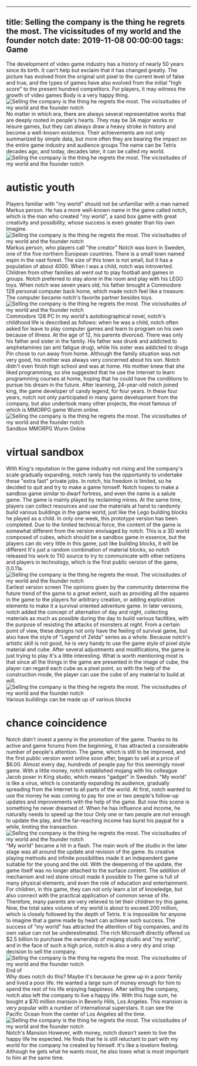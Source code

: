 
---
title: Selling the company is the thing he regrets the most. The vicissitudes of my world and the founder notch
date: 2019-11-08 00:00:00
tags:  Game
---
The development of video game industry has a history of nearly 50 years since its birth. It can't help but exclaim that it has changed greatly. The picture has evolved from the original unit pixel to the current level of false and true, and the types of games have also evolved from the initial "high score" to the present hundred competitors. For players, it may witness the growth of video games Body is a very happy thing.
![Selling the company is the thing he regrets the most. The vicissitudes of my world and the founder notch](2c22ffefc7c647aeb4c130931f513ca9.jpg)
No matter in which era, there are always several representative works that are deeply rooted in people's hearts. They may be 3A major works or leisure games, but they can always draw a heavy stroke in history and become a well-known existence. Their achievements are not only summarized by simple data, but more often they are bearing the impact on the entire game industry and audience groups The name can be Tetris decades ago, and today, decades later, it can be called my world.
![Selling the company is the thing he regrets the most. The vicissitudes of my world and the founder notch](d1529acc2db2438abe2051573be2943c.jpg)
# autistic youth
Players familiar with "my world" should not be unfamiliar with a man named Markus person. He has a more well-known name in the game called notch, which is the man who created "my world", a sand box game with great creativity and possibility, whose success is even greater than his own Imagine.
![Selling the company is the thing he regrets the most. The vicissitudes of my world and the founder notch](6b261d506e5b431e98ca702105fe4350.jpg)
Markus person, who players call "the creator"
Notch was born in Sweden, one of the five northern European countries. There is a small town named espin in the vast forest. The size of this town is not small, but it has a population of about 4000. When I was a child, notch was introverted. Children from other families all went out to play football and games in groups. Notch preferred to stay alone in the room and play with his LEGO toys. When notch was seven years old, his father brought a Commodore 128 personal computer back home, which made notch feel like a treasure. The computer became notch's favorite partner besides toys.
![Selling the company is the thing he regrets the most. The vicissitudes of my world and the founder notch](f3fbf64493d844c683ba5fdd32b3ea21.jpg)
Commodore 128 PC
In my world's autobiographical novel, notch's childhood life is described as follows: when he was a child, notch often asked for leave to play computer games and learn to program on his own because of illness. At the age of 12, his parents divorced. There was only his father and sister in the family. His father was drunk and addicted to amphetamines (an anti fatigue drug), while his sister was addicted to drugs Pin chose to run away from home. Although the family situation was not very good, his mother was always very concerned about his son. Notch didn't even finish high school and was at home. His mother knew that she liked programming, so she suggested that he use the Internet to learn programming courses at home, hoping that he could have the conditions to pursue his dream in the future. After learning, 24-year-old notch joined king, the game developer of candy legend, for four years. In these four years, notch not only participated in many game development from the company, but also undertook many other projects, the most famous of which is MMORPG game Wurm online.
![Selling the company is the thing he regrets the most. The vicissitudes of my world and the founder notch](d65efdbe0e9844429b99db31b50e7f11.jpg)
Sandbox MMORPG Wurm Online
# virtual sandbox
With King's reputation in the game industry not rising and the company's scale gradually expanding, notch rarely has the opportunity to undertake these "extra fast" private jobs. In notch, his freedom is limited, so he decided to quit and try to make a game himself. Notch hopes to make a sandbox game similar to dwarf fortress, and even the name is a salute game. The game is mainly played by reclaiming mines. At the same time, players can collect resources and use the materials at hand to randomly build various buildings in the game world, just like the Lego building blocks he played as a child.
In only one week, this prototype version has been completed. Due to the limited technical force, the content of the game is somewhat different from the version envisaged by notch. This is a 3D world composed of cubes, which should be a sandbox game in essence, but the players can do very little in this game, just like building blocks, it will be different It's just a random combination of material blocks, so notch released his work to TIG source to try to communicate with other netizens and players in technology, which is the first public version of the game, 0.0.11a.
![Selling the company is the thing he regrets the most. The vicissitudes of my world and the founder notch](d4351f2eb24049c296abdd869b4c91b1.jpg)
Earliest version screen
The opinions given by the community determine the future trend of the game to a great extent, such as providing all the squares in the game to the players for arbitrary creation, or adding exploration elements to make it a survival oriented adventure game. In later versions, notch added the concept of alternation of day and night, collecting materials as much as possible during the day to build various facilities, with the purpose of resisting the attacks of monsters at night. From a certain point of view, these designs not only have the feeling of survival game, but also have the style of "Legend of Zelda" series as a whole. Because notch's artistic skill is not good, he is very handy to use the game style of pixel style material and cube. After several adjustments and modifications, the game is just trying to play It's a little interesting.
What is worth mentioning most is that since all the things in the game are presented in the image of cube, the player can regard each cube as a pixel point, so with the help of the construction mode, the player can use the cube of any material to build at will.
![Selling the company is the thing he regrets the most. The vicissitudes of my world and the founder notch](eead72c0478c482b9c3d8d5287634e2d.jpg)
Various buildings can be made up of various blocks
# chance coincidence
Notch didn't invest a penny in the promotion of the game. Thanks to its active and game forums from the beginning, it has attracted a considerable number of people's attention. The game, which is still to be improved, and the first public version went online soon after, began to sell at a price of $6.00. Almost every day, hundreds of people pay for this seemingly novel game. With a little money, notch established mojang with his colleague Jacob poser in King studio, which means "gadget" in Swedish.
"My world" is like a virus, which is constantly expanding its audience, gradually spreading from the Internet to all parts of the world. At first, notch wanted to use the money he was coming to pay for one or two people's follow-up updates and improvements with the help of the game. But now this scene is something he never dreamed of. When he has influence and income, he naturally needs to speed up the tour Only one or two people are not enough to update the play, and the far-reaching income has burst his paypal for a while, limiting the transaction.
![Selling the company is the thing he regrets the most. The vicissitudes of my world and the founder notch](dff3f3d7b26245428563de9dfa602780.jpg)
"My world" became a hit in a flash. The main work of the studio in the later stage was all around the update and revision of the game. Its creative playing methods and infinite possibilities made it an independent game suitable for the young and the old. With the deepening of the update, the game itself was no longer attached to the surface content. The addition of mechanism and red stone circuit made it possible to The game is full of many physical elements, and even the role of education and entertainment.
For children, in this game, they can not only learn a lot of knowledge, but also connect with the practical application of common sense of life. Therefore, many parents are very relieved to let their children try this game. Now, the total sales volume of my world is about to exceed 200 million, which is closely followed by the depth of Tetris. It is impossible for anyone to imagine that a game made by heart can achieve such success. The success of "my world" has attracted the attention of big companies, and its own value can not be underestimated. The rich Microsoft directly offered us $2.5 billion to purchase the ownership of mojang studio and "my world", and in the face of such a high price, notch is also a very dry and crisp decision to sell the company.
![Selling the company is the thing he regrets the most. The vicissitudes of my world and the founder notch](e4d78049b3404e2d90aaa2b02d7f89cd.jpg)
End of       
Why does notch do this? Maybe it's because he grew up in a poor family and lived a poor life. He wanted a large sum of money enough for him to spend the rest of his life enjoying happiness. After selling the company, notch also left the company to live a happy life. With this huge sum, he bought a $70 million mansion in Beverly Hills, Los Angeles. This mansion is very popular with a number of international superstars. It can see the Pacific Ocean from the center of Los Angeles all the time.
![Selling the company is the thing he regrets the most. The vicissitudes of my world and the founder notch](83d7d58e0a8346b3ac05735c13c92dc7.jpg)
Notch's Mansion
However, with money, notch doesn't seem to live the happy life he expected. He finds that he is still reluctant to part with my world for the company he created by himself. It's like a lovelorn feeling. Although he gets what he wants most, he also loses what is most important to him at the same time.